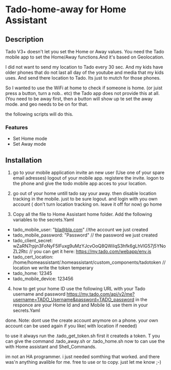 # Tado-home-away for Home Assistant
## Description
Tado V3+ doesn't let you set the Home or Away values. You need the Tado mobile app to set the Home/Away functions.And it's based on Geolocation.

I did not want to send my location to Tado every 30 sec. And my kids have older phones that do not last all day of the youtube and media that my kids uses. And send there location to Tado. Its just to mutch for those phones.

So I wanted to use the WiFi at home to check if someone is home. (or juist press a button, turn a nob.. etc) the Tado app does not provide this at all. (You need to be away first, then a button will show up te set the away mode. and geo needs to be on for that.

the following scripts will do this. 
### Features
- Set Home mode
- Set Away mode

## Installation
1. go to your mobile application invite an new user (Use one of your spare email adresses) logout of your mobile app.
registere the invite. logon to the phone and give the todo mobile app acces to your location.

2. go out of your home untill tado say your away. then disable location tracking in the mobile.
just to be sure logout. and login with you own account ( don't turn location tracking on. leave it off for now) go home

3. Copy all the file to Home Assistant home folder. Add the following variables to the secrets.Yaml

- tado_mobile_user: "bla@bla.com"  //the account we just created
- tado_mobile_password: "Password" // the password we just created
- tado_client_secret: wZaRN7rpjn3FoNyF5IFuxg9uMzYJcvOoQ8QWiIqS3hfk6gLhVlG57j5YNoZL2Rtc // you can get it here: https://my.tado.com/webapp/env.js 
- tado_cert_location: /home/homeassistant/.homeassistant/custom_components/tadotoken // location we write the token temperary
- tado_home: 12345
- tado_mobile_device: 123456

4. how to get your home ID
   use the following URL with your Tado username and password https://my.tado.com/api/v2/me?username=TADO_Username&password=TADO_password
   in the responce are your Home Id and and Mobile Id. use them in your secrets.Yaml

done. Note: dont use the create account anymore on a phone. your own account can be used again if you like( with location if needed)

to use it always run the .tado_get_token.sh first it createds a token. T you can give the command .tado_away.sh or .tado_home.sh
now to can use the with Home assistant and Shell_Commands.

im not an HA programmer. i just needed somthing that worked. and there was'n anything avalible for me. free to use or to copy. 
just let me know ;-)



